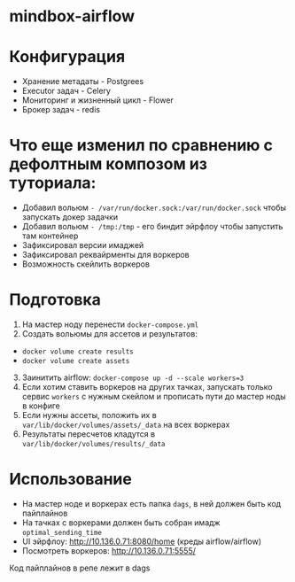 # mindbox-airflow

# Конфигурация

- Хранение метадаты - Postgrees
- Executor задач - Celery
- Мониторинг и жизненный цикл - Flower
- Брокер задач - redis

# Что еще изменил по сравнению с дефолтным композом из туториала:
- Добавил вольюм ```- /var/run/docker.sock:/var/run/docker.sock``` чтобы запускать докер задачки
- Добавил вольюм ```- /tmp:/tmp``` - его биндит эйрфлоу чтобы запустить там контейнер
- Зафиксировал версии имаджей
- Зафиксировал реквайрменты для воркеров
- Возможность скейлить воркеров

# Подготовка

1. На мастер ноду перенести ```docker-compose.yml```
2. Создать вольюмы для ассетов и результатов: 
- ```docker volume create results```
- ```docker volume create assets```
3. Заинитить airflow: ```docker-compose up -d --scale workers=3```
4. Если хотим ставить воркеров на других тачках, запускать только сервис ```workers``` с нужным скейлом и прописать пути до мастер ноды в конфиге
5. Если нужны ассеты, положить их в ```var/lib/docker/volumes/assets/_data``` на всех воркерах
6. Результаты пересчетов кладутся в ```var/lib/docker/volumes/results/_data```

# Использование

- На мастер ноде и воркерах есть папка ```dags```, в ней должен быть код пайплайнов
- На тачках с воркерами должен быть собран имадж ```optimal_sending_time```
- UI эйрфлоу: http://10.136.0.71:8080/home (креды airflow/airflow)
- Посмотреть воркеров: http://10.136.0.71:5555/

Код пайплайнов в репе лежит в dags
